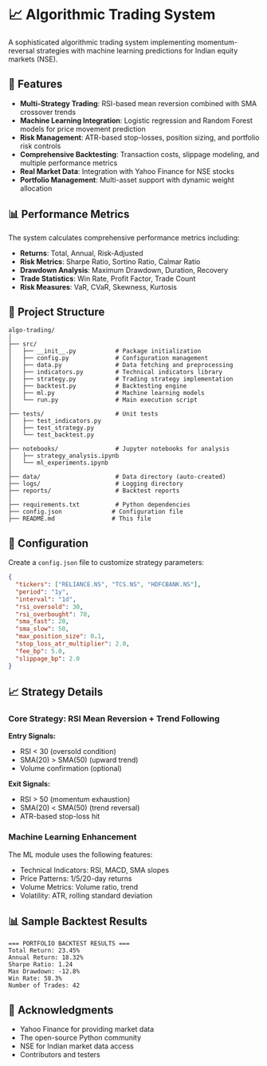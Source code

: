 # 📈 Algorithmic Trading System


A sophisticated algorithmic trading system implementing momentum-reversal strategies with machine learning predictions for Indian equity markets (NSE).

## 🌟 Features

- **Multi-Strategy Trading**: RSI-based mean reversion combined with SMA crossover trends
- **Machine Learning Integration**: Logistic regression and Random Forest models for price movement prediction
- **Risk Management**: ATR-based stop-losses, position sizing, and portfolio risk controls
- **Comprehensive Backtesting**: Transaction costs, slippage modeling, and multiple performance metrics
- **Real Market Data**: Integration with Yahoo Finance for NSE stocks
- **Portfolio Management**: Multi-asset support with dynamic weight allocation

## 📊 Performance Metrics

The system calculates comprehensive performance metrics including:
- **Returns**: Total, Annual, Risk-Adjusted
- **Risk Metrics**: Sharpe Ratio, Sortino Ratio, Calmar Ratio
- **Drawdown Analysis**: Maximum Drawdown, Duration, Recovery
- **Trade Statistics**: Win Rate, Profit Factor, Trade Count
- **Risk Measures**: VaR, CVaR, Skewness, Kurtosis


## 📁 Project Structure

```
algo-trading/
│
├── src/
│   ├── __init__.py           # Package initialization
│   ├── config.py             # Configuration management
│   ├── data.py               # Data fetching and preprocessing
│   ├── indicators.py         # Technical indicators library
│   ├── strategy.py           # Trading strategy implementation
│   ├── backtest.py           # Backtesting engine
│   ├── ml.py                 # Machine learning models
│   └── run.py                # Main execution script
│
├── tests/                    # Unit tests
│   ├── test_indicators.py
│   ├── test_strategy.py
│   └── test_backtest.py
│
├── notebooks/                # Jupyter notebooks for analysis
│   ├── strategy_analysis.ipynb
│   └── ml_experiments.ipynb
│
├── data/                     # Data directory (auto-created)
├── logs/                     # Logging directory
├── reports/                  # Backtest reports
│
├── requirements.txt          # Python dependencies
├── config.json              # Configuration file
├── README.md                # This file
```

## 🔧 Configuration

Create a `config.json` file to customize strategy parameters:

```json
{
  "tickers": ["RELIANCE.NS", "TCS.NS", "HDFCBANK.NS"],
  "period": "1y",
  "interval": "1d",
  "rsi_oversold": 30,
  "rsi_overbought": 70,
  "sma_fast": 20,
  "sma_slow": 50,
  "max_position_size": 0.1,
  "stop_loss_atr_multiplier": 2.0,
  "fee_bp": 5.0,
  "slippage_bp": 2.0
}
```

## 📈 Strategy Details

### Core Strategy: RSI Mean Reversion + Trend Following

**Entry Signals:**
- RSI < 30 (oversold condition)
- SMA(20) > SMA(50) (upward trend)
- Volume confirmation (optional)

**Exit Signals:**
- RSI > 50 (momentum exhaustion)
- SMA(20) < SMA(50) (trend reversal)
- ATR-based stop-loss hit

### Machine Learning Enhancement

The ML module uses the following features:
- Technical Indicators: RSI, MACD, SMA slopes
- Price Patterns: 1/5/20-day returns
- Volume Metrics: Volume ratio, trend
- Volatility: ATR, rolling standard deviation

## 📊 Sample Backtest Results

```
=== PORTFOLIO BACKTEST RESULTS ===
Total Return: 23.45%
Annual Return: 18.32%
Sharpe Ratio: 1.24
Max Drawdown: -12.8%
Win Rate: 58.3%
Number of Trades: 42
```


## 🙏 Acknowledgments

- Yahoo Finance for providing market data
- The open-source Python community
- NSE for Indian market data access
- Contributors and testers
